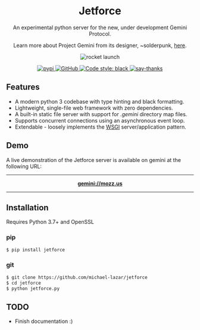 <h1 align="center">Jetforce</h1>

<p align="center">An experimental python server for the new, under development Gemini Protocol.</p>

<p align="center">Learn more about Project Gemini from its designer, ~solderpunk, <a href="https://gopher.commons.host/gopher://zaibatsu.circumlunar.space/1/~solderpunk/gemini">here</a>.</p>

<p align="center"><img alt="rocket launch" src="resources/rocket.jpg"/></p>

<p align="center">
  <a href="https://pypi.python.org/pypi/jetforce/">
    <img alt="pypi" src="https://img.shields.io/pypi/v/jetforce.svg?label=version"/>
  </a>
  <a href="https://github.com/michael-lazar/jetforce/LICENSE">
    <img alt="GitHub" src="https://img.shields.io/github/license/michael-lazar/jetforce">
  </a>
  <a href="https://github.com/psf/black">
    <img alt="Code style: black" src="https://img.shields.io/badge/code%20style-black-000000.svg">
  </a>
  <a href="https://saythanks.io/to/michael-lazar">
    <img alt="say-thanks" src="https://img.shields.io/badge/Say%20Thanks-!-1EAEDB.svg"/>
  </a>
</p>

## Features

- A modern python 3 codebase with type hinting and black formatting.
- Lightweight, single-file web framework with zero dependencies.
- A built-in static file server with support for *.gemini* directory map files.
- Supports concurrent connections using an asynchronous event loop.
- Extendable - loosely implements the [WSGI](https://en.wikipedia.org/wiki/Web_Server_Gateway_Interface) server/application pattern.

## Demo

A live demonstration of the Jetforce server is available on gemini at the following URL:

---

<p align="center">
<b><a href="gemini://mozz.us">gemini://mozz.us</a></b><br>
</p>

---


## Installation

Requires Python 3.7+ and OpenSSL

### pip

```bash
$ pip install jetforce
```

### git

```bash
$ git clone https://github.com/michael-lazar/jetforce
$ cd jetforce
$ python jetforce.py
```

  ## TODO
  
 - Finish documentation :)
